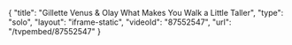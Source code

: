 {
    "title": "Gillette Venus & Olay  What Makes You Walk a Little Taller",
    "type": "solo",
    "layout": "iframe-static",
    "videoId": "87552547",
    "url": "\/tvpembed\/87552547"
}